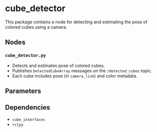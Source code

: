 # cube_detector

This package contains a node for detecting and estimating the pose of colored cubes using a camera.

## Nodes

### `cube_detector.py`

- Detects and estimates pose of colored cubes.
- Publishes `DetectedCubeArray` messages on the `/detected_cubes` topic.
- Each cube includes pose (in `camera_link`) and color metadata.

## Parameters


## Dependencies

- `cube_interfaces`
- `rclpy`